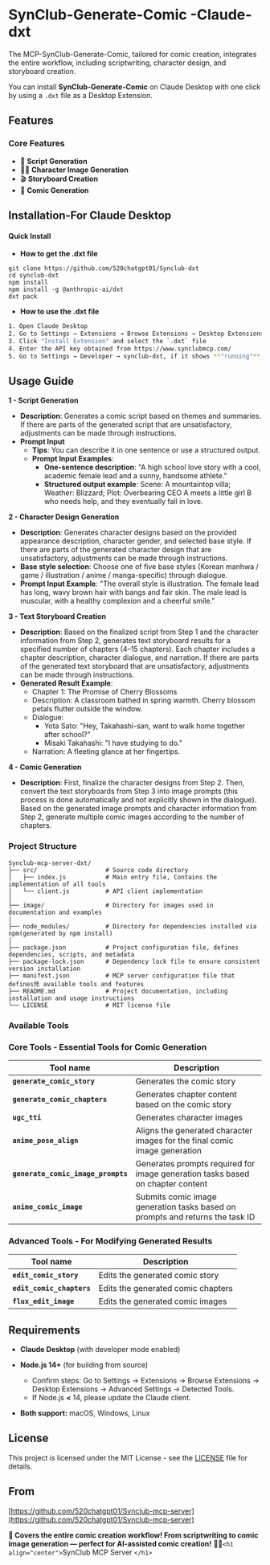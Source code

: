 # SynClub-Generate-Comic -Claude-dxt

The MCP-SynClub-Generate-Comic, tailored for comic creation, integrates the entire workflow, including scriptwriting, character design, and storyboard creation.

You can install **SynClub-Generate-Comic**  on Claude Desktop with one click by using a `.dxt` file as a Desktop Extension.

## Features

### Core Features

- 🔖 **Script Generation**
- 🧑‍🎨 **Character Image Generation**
- 🎬 **Storyboard Creation**
- 🎨 **Comic Generation**

## Installation-For Claude Desktop

#### Quick Install

* **How to get the .dxt file**

```
git clone https://github.com/520chatgpt01/Synclub-dxt
cd synclub-dxt
npm install
npm install -g @anthropic-ai/dxt
dxt pack
```

* **How to use the .dxt file**

```bash
1. Open Claude Desktop  
2. Go to Settings → Extensions → Browse Extensions → Desktop Extensions → Advanced Settings
3. Click "Install Extension" and select the `.dxt` file  
4. Enter the API key obtained from https://www.synclubmcp.com/
5. Go to Settings → Developer → synclub-dxt, if it shows **"running"**, the installation was successful
```

## Usage Guide

**1 - Script Generation**

- **Description**: Generates a comic script based on themes and summaries. If there are parts of the generated script that are unsatisfactory, adjustments can be made through instructions.
- **Prompt Input**
  - **Tips**: You can describe it in one sentence or use a structured output.
  - **Prompt Input Examples**:
    - **One-sentence description**: "A high school love story with a cool, academic female lead and a sunny, handsome athlete."
    - **Structured output example**: Scene: A mountaintop villa; Weather: Blizzard; Plot: Overbearing CEO A meets a little girl B who needs help, and they eventually fall in love.

**2 - Character Design Generation**

- **Description**: Generates character designs based on the provided appearance description, character gender, and selected base style. If there are parts of the generated character design that are unsatisfactory, adjustments can be made through instructions.
- **Base style selection**: Choose one of five base styles (Korean manhwa / game / illustration / anime / manga-specific) through dialogue.
- **Prompt Input Example**: "The overall style is illustration. The female lead has long, wavy brown hair with bangs and fair skin. The male lead is muscular, with a healthy complexion and a cheerful smile."

**3 - Text Storyboard Creation**

- **Description**: Based on the finalized script from Step 1 and the character information from Step 2, generates text storyboard results for a specified number of chapters (4–15 chapters). Each chapter includes a chapter description, character dialogue, and narration. If there are parts of the generated text storyboard that are unsatisfactory, adjustments can be made through instructions.
- **Generated Result Example**:
  - Chapter 1: The Promise of Cherry Blossoms
  - Description: A classroom bathed in spring warmth. Cherry blossom petals flutter outside the window.
  - Dialogue:
    - Yota Sato: "Hey, Takahashi-san, want to walk home together after school?"
    - Misaki Takahashi: "I have studying to do."
  - Narration: A fleeting glance at her fingertips.

**4 - Comic Generation**

- **Description**: First, finalize the character designs from Step 2. Then, convert the text storyboards from Step 3 into image prompts (this process is done automatically and not explicitly shown in the dialogue). Based on the generated image prompts and character information from Step 2, generate multiple comic images according to the number of chapters.

### Project Structure

```
Synclub-mcp-server-dxt/
├── src/                   # Source code directory
│   ├── index.js           # Main entry file, Contains the implementation of all tools
│   └── client.js          # API client implementation
│
├── image/                 # Directory for images used in documentation and examples
│
├── node_modules/          # Directory for dependencies installed via npm(generated by npm install)
│
├── package.json           # Project configuration file, defines dependencies, scripts, and metadata
├── package-lock.json      # Dependency lock file to ensure consistent version installation
├── manifest.json          # MCP server configuration file that defines凭 available tools and features
├── README.md              # Project documentation, including installation and usage instructions
└── LICENSE                # MIT license file
```

### Available Tools

### Core Tools - Essential Tools for Comic Generation

| Tool name                                  | Description                                                                    |
| ------------------------------------------ | ------------------------------------------------------------------------------ |
| **`generate_comic_story`**         | Generates the comic story                                                      |
| **`generate_comic_chapters`**      | Generates chapter content based on the comic story                             |
| **`ugc_tti`**                      | Generates character images                                                     |
| **`anime_pose_align`**             | Aligns the generated character images for the final comic image generation     |
| **`generate_comic_image_prompts`** | Generates prompts required for image generation tasks based on chapter content |
| **`anime_comic_image`**            | Submits comic image generation tasks based on prompts and returns the task ID  |

### Advanced Tools - For Modifying Generated Results

| Tool name                         | Description                        |
| --------------------------------- | ---------------------------------- |
| **`edit_comic_story`**    | Edits the generated comic story    |
| **`edit_comic_chapters`** | Edits the generated comic chapters |
| **`flux_edit_image`**     | Edits the generated comic images   |

## Requirements

- **Claude Desktop** (with developer mode enabled)
- **Node.js 14+** (for building from source)

  - Confirm steps: Go to Settings → Extensions → Browse Extensions → Desktop Extensions → Advanced Settings → Detected Tools.
  - If Node.js **<** 14, please update the Claude client.
- **Both support:** macOS, Windows, Linux

## License

This project is licensed under the MIT License - see the [LICENSE](https://github.com/520chatgpt01/Synclub-dxt/blob/main/LICENSE) file for details.

## From

[https://github.com/520chatgpt01/Synclub-mcp-server](https://github.com/520chatgpt01/Synclub-mcp-server)

**🎉 Covers the entire comic creation workflow! From scriptwriting to comic image generation — perfect for AI-assisted comic creation!** 🎨✨`<h1 align="center">`SynClub MCP Server `</h1>`
